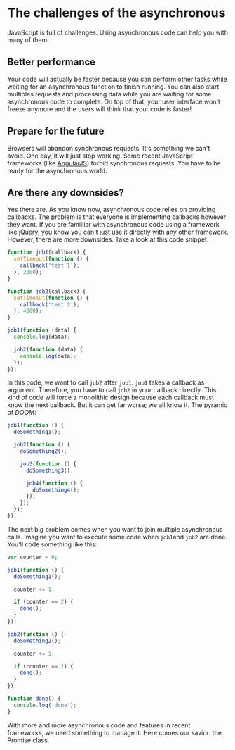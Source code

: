# The challenges of the asynchronous

JavaScript is full of challenges. Using asynchronous code can help you with many of them.

## Better performance

Your code will actually be faster because you can perform other tasks while waiting for an asynchronous function to finish running. You can also start multiples requests and processing data while you are waiting for some asynchronous code to complete. On top of that, your user interface won't freeze anymore and the users will think that your code is faster!

## Prepare for the future

Browsers will abandon synchronous requests. It's something we can't avoid. One day, it will just stop working. Some recent JavaScript frameworks (like [AngularJS](https://angularjs.org/)) forbid synchronous requests. You have to be ready for the asynchronous world.

## Are there any downsides?

Yes there are. As you know now, asynchronous code relies on providing callbacks. The problem is that everyone is implementing callbacks however they want. If you are familliar with asynchronous code using a framework like [jQuery](http://jquery.com/), you know you can't just use it directly with any other framework. However, there are more downsides. Take a look at this code snippet:

```javascript
function job1(callback) {
  setTimeout(function () {
    callback('test 1');
  }, 2000);
}

function job2(callback) {
  setTimeout(function () {
    callback('test 2');
  }, 4000);
}

job1(function (data) {
  console.log(data);

  job2(function (data) {
    console.log(data);
  });
});
```

In this code, we want to call `job2` after `job1`. `job1` takes a callback as argument. Therefore, you have to call `job2` in your callback directly. This kind of code will force a monolithic design because each callback must know the next callback. But it can get far worse; we all know it. The pyramid of *DOOM*:

```javascript
job1(function () {
  doSomething1();

  job2(function () {
    doSomething2();

    job3(function () {
      doSomething3();

      job4(function () {
        doSomething4();
      });
    });
  });
});
```

The next big problem comes when you want to join multiple asynchronous calls. Imagine you want to execute some code when `job1`and `job2` are done. You'll code something like this:

```javascript
var counter = 0;

job1(function () {
  doSomething1();

  counter += 1;

  if (counter == 2) {
    done();
  }
});

job2(function () {
  doSomething2();

  counter += 1;

  if (counter == 2) {
    done();
  }
});

function done() {
  console.log('done');
}
```

With more and more asynchronous code and features in recent frameworks, we need something to manage it. Here comes our savior: the Promise class.
